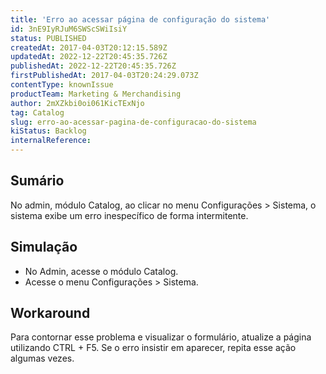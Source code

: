```yaml
---
title: 'Erro ao acessar página de configuração do sistema'
id: 3nE9IyRJuM6SWScSWiIsiY
status: PUBLISHED
createdAt: 2017-04-03T20:12:15.589Z
updatedAt: 2022-12-22T20:45:35.726Z
publishedAt: 2022-12-22T20:45:35.726Z
firstPublishedAt: 2017-04-03T20:24:29.073Z
contentType: knownIssue
productTeam: Marketing & Merchandising
author: 2mXZkbi0oi061KicTExNjo
tag: Catalog
slug: erro-ao-acessar-pagina-de-configuracao-do-sistema
kiStatus: Backlog
internalReference: 
---
```


## Sumário

No admin, módulo Catalog, ao clicar no menu Configurações > Sistema, o sistema exibe um erro inespecífico de forma intermitente.

## Simulação

- No Admin, acesse o módulo Catalog.
- Acesse o menu Configurações > Sistema.

## Workaround

Para contornar esse problema e visualizar o formulário, atualize a página utilizando CTRL + F5. Se o erro insistir em aparecer, repita esse ação algumas vezes.

